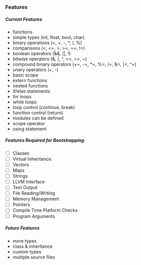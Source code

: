 ### Features

##### Current Features
- functions
- simple types (int, float, bool, char)
- binary operations (=, +, -, *, /, %)
- comparisons (<, <=, >, >=, ==, !=)
- boolean operators (&&, ||, !)
- bitwise operators (&, |, ^, <<, >>, ~)
- compound binary operators (+=, -=, *=, %=, /=, &=, |=, ^=)
- unary operators (+, -)
- basic scope
- extern functions
- nested functions
- if/else statements
- for loops
- while loops
- loop control (continue, break)
- function control (return)
- modules can be defined
- scope operator
- using statement


##### Features Required for Bootstrapping
- [ ] Classes
- [ ] Virtual Inheritance
- [ ] Vectors
- [ ] Maps
- [ ] Strings
- [ ] LLVM Interface
- [ ] Text Output
- [ ] File Reading/Writing
- [ ] Memory Management
- [ ] Pointers
- [ ] Compile Time Platform Checks
- [ ] Program Arguments

##### Future Features
- more types
- class & inheritance
- custom types
- multiple source files


